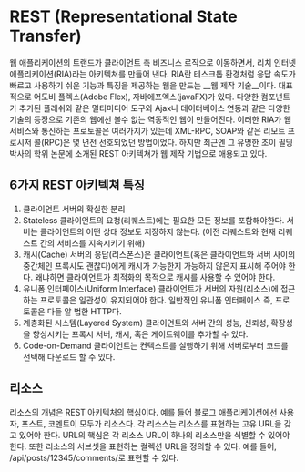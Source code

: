 # REST (Representational State Transfer)
웹 애플리케이션의 트랜드가 클라이언트 측 비즈니스 로직으로 이동하면서, 리치 인터넷 애플리케이션(RIA)라는 아키텍쳐를 만들어 낸다.
RIA란 테스크톱 환경처럼 응답 속도가 빠르고 사용하기 쉬운 기능과 특징을 제공하는 웹을 만드는 __웹 제작 기술__이다. 
대표적으로 어도비 플렉스(Adobe Flex), 자바에프엑스(javaFX)가 있다. 다양한 컴포넌트가 추가된 플래쉬와 같은 멀티미디어 도구와 Ajax나 데이터베이스 연동과 같은
다양한 기술의 등장으로 기존의 웹에선 볼수 없는 역동적인 웹이 만들어진다. 이러한 RIA가 웹 서비스와 통신하는 프로토콜은 여러가지가 있는데 XML-RPC, SOAP와 같은 
리모트 프로시저 콜(RPC)은 몇 년전 선호되었던 방법이었다. 하지만 최근엔 그 유명한 조이 필딩 박사의 학위 논문에 소개된 REST 아키텍쳐가 웹 제작 기법으로 애용되고 있다. 

## 6가지 REST 아키텍쳐 특징

1. 클라이언트 서버의 확실한 분리
2. Stateless
클라이언트의 요청(리퀘스트)에는 필요한 모든 정보를 포함해야한다. 서버는 클라이언트의 어떤 상태 정보도 저장하지 않는다. (이전 리퀘스트와 현재 리퀘스트 간의 서비스를 지속시키기 위해)
3. 캐시(Cache)
서버의 응답(리스폰스)은 클라이언트(혹은 클라이언트와 서버 사이의 중간체인 프록시도 괜찮다)에게 캐시가 가능한지 가능하지 않은지 표시해 주어야 한다.
왜냐하면 클라이언트가 최적화의 목적으로 캐시를 사용할 수 있어야 한다.
4. 유니폼 인터페이스(Uniform Interface)
클라이언트가 서버의 자원(리소스)에 접근하는 프로토콜은 일관성이 유지되어야 한다. 일반적인 유니폼 인터페이스 즉, 프로토콜은 다들 알 법한 HTTP다.
5. 계층화된 시스템(Layered System)
클라이언트와 서버 간의 성능, 신뢰성, 확장성을 향상시키는 프록시 서버, 캐시, 혹은 게이트웨이를 추가할 수 있다. 
6. Code-on-Demand
클라이언트는 컨텍스트를 실행하기 위해 서버로부터 코드를 선택해 다운로드 할 수 있다.

## 리소스
리소스의 개념은 REST 아키텍처의 핵심이다. 예를 들어 블로그 애플리케이션에선 사용자, 포스트, 코멘트이 모두가 리소스다.
각 리소스는 리소스를 표현하는 고유 URL을 갖고 있어야 한다. URL의 핵심은 각 리소스 URL이 하나의 리소스만을 식별할 수 있어야 한다.
또한 리소스의 서브셋을 표현하는 컬렉션 URL을 정의할 수 있다. 예를 들어, /api/posts/12345/comments/로 표현할 수 있다. 
